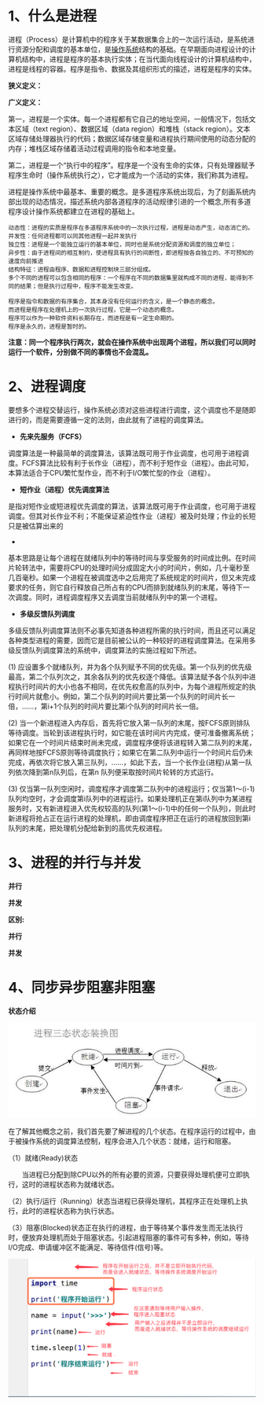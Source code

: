 # 1、什么是进程

进程（Process）是计算机中的程序关于某数据集合上的一次运行活动，是系统进行资源分配和调度的基本单位，是[操作系统](https://baike.baidu.com/item/%E6%93%8D%E4%BD%9C%E7%B3%BB%E7%BB%9F)结构的基础。在早期面向进程设计的计算机结构中，进程是程序的基本执行实体；在当代面向线程设计的计算机结构中，进程是线程的容器。程序是指令、数据及其组织形式的描述，进程是程序的实体。

**狭义定义：**

**广义定义：**

第一，进程是一个实体。每一个进程都有它自己的地址空间，一般情况下，包括文本区域（text region）、数据区域（data region）和堆栈（stack region）。文本区域存储处理器执行的代码；数据区域存储变量和进程执行期间使用的动态分配的内存；堆栈区域存储着活动过程调用的指令和本地变量。

第二，进程是一个“执行中的程序”。程序是一个没有生命的实体，只有处理器赋予程序生命时（操作系统执行之），它才能成为一个活动的实体，我们称其为进程。

进程是操作系统中最基本、重要的概念。是多道程序系统出现后，为了刻画系统内部出现的动态情况，描述系统内部各道程序的活动规律引进的一个概念,所有多道程序设计操作系统都建立在进程的基础上。[](javascript:void(0);)

```
动态性：进程的实质是程序在多道程序系统中的一次执行过程，进程是动态产生，动态消亡的。
并发性：任何进程都可以同其他进程一起并发执行
独立性：进程是一个能独立运行的基本单位，同时也是系统分配资源和调度的独立单位；
异步性：由于进程间的相互制约，使进程具有执行的间断性，即进程按各自独立的、不可预知的速度向前推进
结构特征：进程由程序、数据和进程控制块三部分组成。
多个不同的进程可以包含相同的程序：一个程序在不同的数据集里就构成不同的进程，能得到不同的结果；但是执行过程中，程序不能发生改变。
```

```
程序是指令和数据的有序集合，其本身没有任何运行的含义，是一个静态的概念。
而进程是程序在处理机上的一次执行过程，它是一个动态的概念。
程序可以作为一种软件资料长期存在，而进程是有一定生命期的。
程序是永久的，进程是暂时的。
```

**注意：同一个程序执行两次，就会在操作系统中出现两个进程，所以我们可以同时运行一个软件，分别做不同的事情也不会混乱。**

# 2、进程调度

要想多个进程交替运行，操作系统必须对这些进程进行调度，这个调度也不是随即进行的，而是需要遵循一定的法则，由此就有了进程的调度算法。

- **先来先服务（FCFS）**

调度算法是一种最简单的调度算法，该算法既可用于作业调度，也可用于进程调度。FCFS算法比较有利于长作业（进程），而不利于短作业（进程）。由此可知，本算法适合于CPU繁忙型作业，而不利于I/O繁忙型的作业（进程）。

- **短作业（进程）优先调度算法**

是指对短作业或短进程优先调度的算法，该算法既可用于作业调度，也可用于进程调度。但其对长作业不利；不能保证紧迫性作业（进程）被及时处理；作业的长短只是被估算出来的

- 

基本思路是让每个进程在就绪队列中的等待时间与享受服务的时间成比例。在时间片轮转法中，需要将CPU的处理时间分成固定大小的时间片，例如，几十毫秒至几百毫秒。如果一个进程在被调度选中之后用完了系统规定的时间片，但又未完成要求的任务，则它自行释放自己所占有的CPU而排到就绪队列的末尾，等待下一次调度。同时，进程调度程序又去调度当前就绪队列中的第一个进程。

- **多级反馈队列调度**

多级反馈队列调度算法则不必事先知道各种进程所需的执行时间，而且还可以满足各种类型进程的需要，因而它是目前被公认的一种较好的进程调度算法。在采用多级反馈队列调度算法的系统中，调度算法的实施过程如下所述。

(1) 应设置多个就绪队列，并为各个队列赋予不同的优先级。第一个队列的优先级最高，第二个队列次之，其余各队列的优先权逐个降低。该算法赋予各个队列中进程执行时间片的大小也各不相同，在优先权愈高的队列中，为每个进程所规定的执行时间片就愈小。例如，第二个队列的时间片要比第一个队列的时间片长一倍，……，第i+1个队列的时间片要比第i个队列的时间片长一倍。

(2) 当一个新进程进入内存后，首先将它放入第一队列的末尾，按FCFS原则排队等待调度。当轮到该进程执行时，如它能在该时间片内完成，便可准备撤离系统；如果它在一个时间片结束时尚未完成，调度程序便将该进程转入第二队列的末尾，再同样地按FCFS原则等待调度执行；如果它在第二队列中运行一个时间片后仍未完成，再依次将它放入第三队列，……，如此下去，当一个长作业(进程)从第一队列依次降到第n队列后，在第n 队列便采取按时间片轮转的方式运行。

(3) 仅当第一队列空闲时，调度程序才调度第二队列中的进程运行；仅当第1～(i-1)队列均空时，才会调度第i队列中的进程运行。如果处理机正在第i队列中为某进程服务时，又有新进程进入优先权较高的队列(第1～(i-1)中的任何一个队列)，则此时新进程将抢占正在运行进程的处理机，即由调度程序把正在运行的进程放回到第i队列的末尾，把处理机分配给新到的高优先权进程。

[](javascript:void(0);)

# 3、进程的并行与并发

**并行**

**并发**

**区别:**

**并行**

**并发**

# 4、同步异步阻塞非阻塞

**状态介绍**

![](images/WEBRESOURCE33f872e7d1c79227d99bf8a614e1ba1b截图.png)

在了解其他概念之前，我们首先要了解进程的几个状态。在程序运行的过程中，由于被操作系统的调度算法控制，程序会进入几个状态：就绪，运行和阻塞。

（1）就绪(Ready)状态

　　当进程已分配到除CPU以外的所有必要的资源，只要获得处理机便可立即执行，这时的进程状态称为就绪状态。

（2）执行/运行（Running）状态当进程已获得处理机，其程序正在处理机上执行，此时的进程状态称为执行状态。

（3）阻塞(Blocked)状态正在执行的进程，由于等待某个事件发生而无法执行时，便放弃处理机而处于阻塞状态。引起进程阻塞的事件可有多种，例如，等待I/O完成、申请缓冲区不能满足、等待信件(信号)等。

![](images/WEBRESOURCE3faa67262a320856a8541ec5343d4634截图.png)